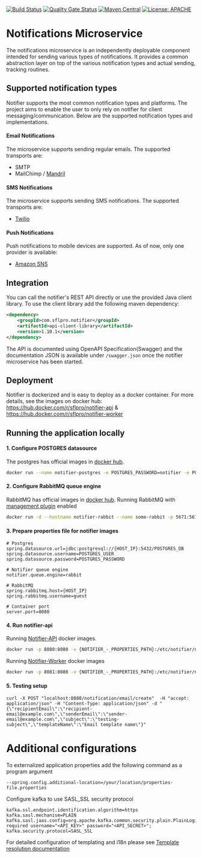 [![Build Status](https://app.travis-ci.com/sflpro/notifier.svg?branch=master)](https://app.travis-ci.com/sflpro/notifier)
[![Quality Gate Status](https://sonarcloud.io/api/project_badges/measure?project=com.sflpro.notifier%3Anotifier&metric=alert_status)](https://sonarcloud.io/dashboard?id=com.sflpro.notifier%3Anotifier)
[![Maven Central](https://maven-badges.herokuapp.com/maven-central/com.sflpro.notifier/notifier/badge.svg)](https://maven-badges.herokuapp.com/maven-central/com.sflpro.notifier/notifier/)
[![License: APACHE](https://img.shields.io/badge/license-Apache%20License%202.0-b)](https://opensource.org/licenses/Apache-2.0)


# Notifications Microservice
The notifications microservice is an independently deployable component intended for sending various types of notifications. 
It provides a common abstraction layer on top of the various notification types and actual sending, tracking routines.

## Supported notification types
Notifier supports the most common notification types and platforms. The project aims to enable the user to only 
rely on notifier for client messaging/communication. Below are the supported notification types and implementations.

#### Email Notifications

The microservice supports sending regular emails. The supported transports are:
* SMTP
* MailChimp / [Mandril](https://mandrill.com/)

#### SMS Notifications

The microservice supports sending SMS notifications. The supported transports are:
* [Twilio](https://www.twilio.com/) 

#### Push Notifications

Push notifications to mobile devices are supported. As of now, only one provider is available: 
* [Amazon SNS](https://aws.amazon.com/sns/)

## Integration

You can call the notifier's REST API directly or use the provided Java client library. To use the client library add the 
following maven dependency:
```xml
<dependency>
    <groupId>com.sflpro.notifier</groupId>
    <artifactId>api-client-library</artifactId>
    <version>1.10.1</version>
</dependency>
```

The API is documented using OpenAPI Specification(Swagger) and the documentation JSON is available under `/swagger.json` 
once the notifier microservice has been started. 

## Deployment

Notifier is dockerized and is easy to deploy as a docker container. For more details, see the images on docker hub:  
https://hub.docker.com/r/sflpro/notifier-api & https://hub.docker.com/r/sflpro/notifier-worker

## Running the application locally

#### 1. Configure POSTGRES datasource
The postgres has official images in [docker hub](https://hub.docker.com/_/postgres).
```bash
docker run --name notifier-postgres -e POSTGRES_PASSWORD=notifier -e POSTGRES_USER=notifier -e POSTGRES_DB=notifier -p 5432:5432 -d postgres:11
```

#### 2. Configure RabbitMQ queue engine
RabbitMQ has official images in [docker hub](https://hub.docker.com/_/rabbitmq).
Running RabbitMQ with [management plugin](https://www.rabbitmq.com/management.html) enabled
```bash
docker run -d --hostname notifier-rabbit --name some-rabbit -p 5671:5671 -p 5672:5672 -p 15672:15672 rabbitmq:3-management
```

#### 3. Prepare properties file for notifier images
```properties
# Postgres
spring.datasource.url=jdbc:postgresql://{HOST_IP}:5432/POSTGRES_DB
spring.datasource.username=POSTGRES_USER
spring.datasource.password=POSTGRES_PASSWORD

# Notifier queue engine
notifier.queue.engine=rabbit

# RabbitMQ
spring.rabbitmq.host={HOST_IP}
spring.rabbitmq.username=guest

# Container port
server.port=8080
```

#### 4. Run notifier-api
Running [Notifier-API](https://hub.docker.com/r/sflpro/notifier-api) docker images.
```bash
docker run -p 8080:8080 -v {NOTIFIER_-_PROPERTIES_PATH}:/etc/notifier/notifier.properties sflpro/notifier-api:1.7.0 --spring.config.additional-location=etc/notifier/notifier.properties
```
Running [Notifier-Worker](https://hub.docker.com/r/sflpro/notifier-worker) docker images
```bash
docker run -p 8081:8080 -v {NOTIFIER_-_PROPERTIES_PATH}:/etc/notifier/notifier.properties sflpro/notifier-worker:1.7.0 --spring.config.additional-location=etc/notifier/notifier.properties
```

#### 5. Testing setup
```curl
curl -X POST "localhost:8080/notification/email/create"  -H "accept: application/json" -H "Content-Type: application/json" -d "{\"recipientEmail\":\"recipient-email@example.com\",\"senderEmail\":\"sender-email@example.com\",\"subject\":\"testing-subject\",\"templateName\":\"Email template name\"}"
```

# Additional configurations

To externalized application properties add the following command as a program argument
```properties
--spring.config.additional-location=/your/location/properties-file.properties
```

Configure kafka to use SASL_SSL security protocol
```properties
kafka.ssl.endpoint.identification.algorithm=https
kafka.sasl.mechanism=PLAIN
kafka.sasl.jaas.config=org.apache.kafka.common.security.plain.PlainLoginModule required username="<API_KEY>" password="<API_SECRET>";
kafka.security.protocol=SASL_SSL
```

For detailed configuration of templating and i18n please see [Template resolution documentation](/docs/template-resolution.md)